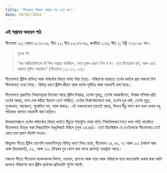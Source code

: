 ```yaml
---
title: 'যিহোৱাত যিজনে আশ্ৰয় লয় তেওঁ ধন্য'
date: 24/02/2024
---
```


### এই সপ্তাহৰ অধ্যয়ন পাঠ
গীতমালা ২৩; যোহন ১০:১১-১৫; গীত ২২; গীত ৮৯:২৭-৩২; কলচীয়া ১:২৬; গীত ২; ইব্ৰী ৭:২০-২৮ পদ।

> <p>মুখস্থ পদ</p>
> “ঘৰ সজীয়াবিলাকে যি শিল অগ্ৰাহ্য কৰিছিল, সেয়ে চুকৰ প্ৰধান শিল হ’ল। এয়ে যিহোৱাৰ কৰ্ম, আৰু এয়ে আমাৰ দৃষ্টিত আচৰিত” (গীতমালা ১১৮:২২, ২৩)।

গীতমালাত খ্ৰীষ্টৰ ব্যক্তিত্ব আৰু পৰিচৰ্যাৰ বিষয়ে সাক্ষ্য দিয়া হৈছে। পৰিত্ৰাণৰ ব্যৱস্থাত তেওঁৰ কাৰ্য্যৰ প্ৰায় সকলো দিশ গীতমালাত দেখা গৈছে। বিভিন্ন ধৰণে খ্ৰীষ্টৰ জীৱন আৰু কাৰ্যৰ পূৰ্বচিত্ৰ আৰু ভাৱবাণী কৰা হৈছে।

গীতমালাত প্ৰকাশিত বিষয়সমূহৰ ভিতৰত আছে খ্ৰীষ্টৰ ঈশ্বৰত্ব, তেওঁৰ পুত্ৰতু, তেওঁৰ আজ্ঞাধীনতা, ঈশ্বৰৰ মন্দিৰৰ প্ৰতি তেওঁৰ আগ্ৰহ, ভাল মেৰ ৰখীয়া হিচাপে তেওঁ পৰিচিত, তেওঁক বিশ্বাসঘাতকতা কৰা, তেওঁৰ দুখ-কষ্ট, তেওঁৰ মৃত্যু, পুনৰুত্থান, আৰোহণ, পুৰোহিত পদ, আৰু ৰাজত্ব। এই সকলোবোৰ তাতেই আছে, যিদৰে যীচু মাংস ৰূপ ধাৰণ কৰাৰ বহু শতিকাৰ আগতে ভাৱবাণী কৰা হৈছিল।

উদাহৰণস্বৰূপে তেওঁৰ পৰিচাৰ্য্যৰ বিষয়ে কওঁতে যীচুৱে ইন্মায়ুলৈ যোৱা বাটত শিষ্যবিলাকৰ সৈতে কথা পাতি থাকোঁতে গীতমালাত উল্লেখ থকা বিষয়টোলৈ আঙুলিয়াই দিছিল (লুক ২৪:৪৪)। তেওঁ বিচাৰিছিল যে তেওঁলোকে গীতমালাত তেওঁ কোন তাৰ প্ৰমাণ বিচাৰি পাওক।

কিছুমান গীতত খ্ৰীষ্টৰ যোগেদি ভাৱবাণীসমূহ বিভিন্ন ধৰণে সিদ্ধ হোৱা, গীতমালা ২৪, ৪৫, ৭২ আৰু ১০১ (আদৰ্শ ৰজা আৰু বিচাৰকৰ্তা), ৮৮, আৰু ১০২ (ঈশ্বৰৰ দুখ ভোগ কৰা দাসৰ প্ৰাৰ্থনা) অন্তর্ভুক্ত আছে।

সকলো গীতত গীতমালা ৰচকসকলৰ বিলাপ, ধন্যবাদ, প্ৰশংসা আৰু ন্যায় আৰু পৰিত্ৰাণৰ বাবে কাতৰোক্তি কৰাৰ দ্বাৰা আমি জগতৰ পৰিত্ৰাণৰ বাবে খ্ৰীষ্টৰ প্ৰাৰ্থনাৰ প্ৰতিধবনি শুনিব পাৰোঁ।